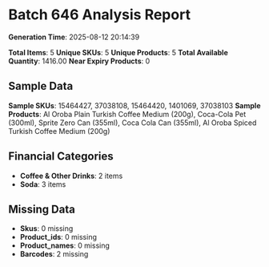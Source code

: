 # Batch 646 Analysis Report

**Generation Time**: 2025-08-12 20:14:39

**Total Items**: 5
**Unique SKUs**: 5
**Unique Products**: 5
**Total Available Quantity**: 1416.00
**Near Expiry Products**: 0

## Sample Data
**Sample SKUs**: 15464427, 37038108, 15464420, 1401069, 37038103
**Sample Products**: Al Oroba Plain Turkish Coffee Medium (200g), Coca-Cola Pet (300ml), Sprite Zero Can (355ml), Coca Cola Can (355ml), Al Oroba Spiced Turkish Coffee Medium (200g)

## Financial Categories
- **Coffee & Other Drinks**: 2 items
- **Soda**: 3 items

## Missing Data
- **Skus**: 0 missing
- **Product_ids**: 0 missing
- **Product_names**: 0 missing
- **Barcodes**: 2 missing
